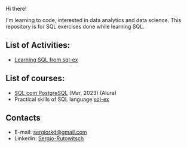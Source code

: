 Hi there!

I'm learning to code, interested in data analytics and data science.
This repository is for SQL exercises done while learning SQL.

## List of Activities:
- [Learning SQL from sql-ex](https://github.com/sergiorkd/Learning-SQL/blob/main/sql-ex/Learning%20SQL.ipynb)

## List of courses:
- [SQL com PostgreSQL]() (Mar, 2023) (Alura)
- Practical skills of SQL language [sql-ex](https://www.sql-ex.ru/)


## Contacts
- E-mail: sergiorkd@gmail.com
- Linkedin: [Sergio-Rutowitsch](https://www.linkedin.com/in/sergio-rutowitsch/)
